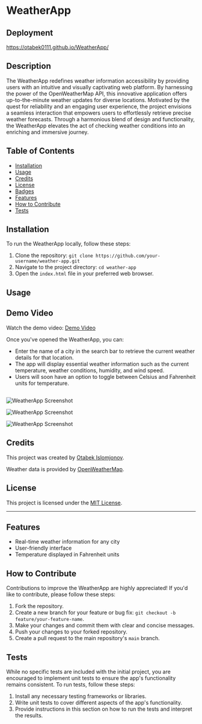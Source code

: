 # WeatherApp

## Deployment

https://otabek0111.github.io/WeatherApp/

## Description


The WeatherApp redefines weather information accessibility by providing users with an intuitive and visually captivating web platform. By harnessing the power of the OpenWeatherMap API, this innovative application offers up-to-the-minute weather updates for diverse locations. Motivated by the quest for reliability and an engaging user experience, the project envisions a seamless interaction that empowers users to effortlessly retrieve precise weather forecasts. Through a harmonious blend of design and functionality, the WeatherApp elevates the act of checking weather conditions into an enriching and immersive journey.

## Table of Contents

- [Installation](#installation)
- [Usage](#usage)
- [Credits](#credits)
- [License](#license)
- [Badges](#badges)
- [Features](#features)
- [How to Contribute](#how-to-contribute)
- [Tests](#tests)

## Installation

To run the WeatherApp locally, follow these steps:

1. Clone the repository: `git clone https://github.com/your-username/weather-app.git`
2. Navigate to the project directory: `cd weather-app`
3. Open the `index.html` file in your preferred web browser.

## Usage

## Demo Video
Watch the demo video: [Demo Video](https://watch.screencastify.com/v/CdW3NPFWS47TfTC68apv) 

Once you've opened the WeatherApp, you can:

- Enter the name of a city in the search bar to retrieve the current weather details for that location.
- The app will display essential weather information such as the current temperature, weather conditions, humidity, and wind speed.
- Users will soon have an option to toggle between Celsius and Fahrenheit units for temperature.

##

![WeatherApp Screenshot](./assets/favicon_io/ss1.png)


![WeatherApp Screenshot](./assets/favicon_io/ss2.png)


![WeatherApp Screenshot](./assets/favicon_io/ss3.png)


## Credits

This project was created by [Otabek Islomjonov](https://github.com/otabek0111).

Weather data is provided by [OpenWeatherMap](https://openweathermap.org/).

## License

This project is licensed under the [MIT License](https://opensource.org/licenses/MIT).

---

## Features

- Real-time weather information for any city
- User-friendly interface
- Temperature displayed in Fahrenheit units

## How to Contribute

Contributions to improve the WeatherApp are highly appreciated! If you'd like to contribute, please follow these steps:

1. Fork the repository.
2. Create a new branch for your feature or bug fix: `git checkout -b feature/your-feature-name`.
3. Make your changes and commit them with clear and concise messages.
4. Push your changes to your forked repository.
5. Create a pull request to the main repository's `main` branch.

## Tests

While no specific tests are included with the initial project, you are encouraged to implement unit tests to ensure the app's functionality remains consistent. To run tests, follow these steps:

1. Install any necessary testing frameworks or libraries.
2. Write unit tests to cover different aspects of the app's functionality.
3. Provide instructions in this section on how to run the tests and interpret the results.
